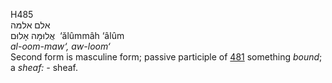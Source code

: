 <body>
  <p>H485<br>  אלם    אלמּה  <br> אֲלוּמָּה  אָלוּם  ‎  ‘ălûmmâh  ‘âlûm  <br><i>al-oom-maw‘,</i> <i>aw-loom‘ </i><br>Second form is masculine form; passive participle of <a href="h0481.htm">481</a>  something <i>bound</i>; a <i>sheaf: - </i>sheaf.<br></p>
 </body>